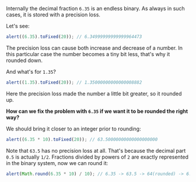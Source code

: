 Internally the decimal fraction `6.35` is an endless binary. As always in such cases, it is stored with a precision loss.

Let's see:

```js run
alert((6.35).toFixed(20)); // 6.34999999999999964473
```

The precision loss can cause both increase and decrease of a number. In this particular case the number becomes a tiny bit less, that's why it rounded down.

And what's for `1.35`?

```js run
alert((1.35).toFixed(20)); // 1.35000000000000008882
```

Here the precision loss made the number a little bit greater, so it rounded up.

**How can we fix the problem with `6.35` if we want it to be rounded the right way?**

We should bring it closer to an integer prior to rounding:

```js run
alert((6.35 * 10).toFixed(20)); // 63.50000000000000000000
```

Note that `63.5` has no precision loss at all. That's because the decimal part `0.5` is actually `1/2`. Fractions divided by powers of `2` are exactly represented in the binary system, now we can round it:

```js run
alert(Math.round(6.35 * 10) / 10); // 6.35 -> 63.5 -> 64(rounded) -> 6.4
```
